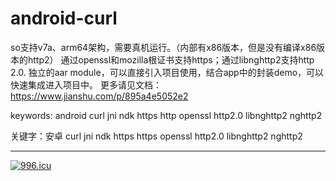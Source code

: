 # android-curl
so支持v7a、arm64架构，需要真机运行。（内部有x86版本，但是没有编译x86版本的http2）
通过openssl和mozilla根证书支持https；通过libnghttp2支持http 2.0.
独立的aar module，可以直接引入项目使用，结合app中的封装demo，可以快速集成进入项目中。
更多请见文档：https://www.jianshu.com/p/895a4e5052e2

keywords: android curl jni ndk https http openssl http2.0 libnghttp2 nghttp2

关键字：安卓 curl jni ndk https https openssl http2.0 libnghttp2 nghttp2

-----------------------------------------------------------------
<a href="https://996.icu"><img src="https://img.shields.io/badge/link-996.icu-red.svg" alt="996.icu"></a>
